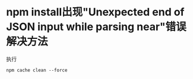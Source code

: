 # npm install出现"Unexpected end of JSON input while parsing near"错误解决方法

执行

```
npm cache clean --force
```





